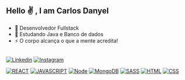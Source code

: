 ## Hello ✌ , I am Carlos Danyel

<div>

  - 🔭 Desenvolvedor Fullstack
  - 🌱 Estudando Java e Banco de dados
  - ⚡ O corpo alcança o que a mente acredita! 
  ##
  [![Linkedin](https://img.shields.io/badge/LinkedIn-0077B5?style=for-the-badge&logo=linkedin&logoColor=white)](https://www.linkedin.com/in/carlos-danyel-silva-teixeira-7b2a11210)
  [![Instagram](https://img.shields.io/badge/Instagram-E4405F?style=for-the-badge&logo=instagram&logoColor=white)](https://www.instagram.com/_danyelzs/)

  [![REACT](https://img.shields.io/badge/React-20232A?style=for-the-badge&logo=react&logoColor=61DAFB)]()
  [![JAVASCRIPT](https://img.shields.io/badge/JavaScript-F7DF1E?style=for-the-badge&logo=javascript&logoColor=white)]()
  [![Node](https://img.shields.io/badge/Node.js-43853D?style=for-the-badge&logo=node.js&logoColor=white)]()
  [![MongoDB](https://img.shields.io/badge/MongoDB-4EA94B?style=for-the-badge&logo=mongodb&logoColor=white)]()
  [![SASS](https://img.shields.io/badge/Sass-CC6699?style=for-the-badge&logo=sass&logoColor=white)]()
  [![HTML](https://img.shields.io/badge/HTML5-E34F26?style=for-the-badge&logo=html5&logoColor=white)]()
  [![CSS](https://img.shields.io/badge/CSS3-1572B6?style=for-the-badge&logo=css3&logoColor=white)]()
  
  ##  
<div> 
